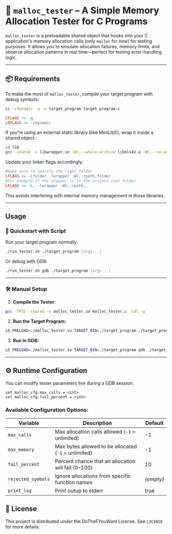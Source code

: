 # 🧪 `malloc_tester` – A Simple Memory Allocation Tester for C Programs

`malloc_tester` is a preloadable shared object that hooks into your C application's memory allocation calls (only `malloc` for now) for testing purposes. It allows you to simulate allocation failures, memory limits, and observe allocation patterns in real time—perfect for testing error-handling logic.

---

## 📦 Requirements

To make the most of `malloc_tester`, compile your target program with debug symbols:

```bash
cc -rdynamic -g -o target_program target_program.c
```
```makefile
CFLAGS += -g
LDFLAGS += -rdynamic
```

If you're using an external static library (like MiniLibX), wrap it inside a shared object:

```bash
cd lib
gcc -shared -o libwrapper.so -Wl,--whole-archive libmlx42.a -Wl,--no-whole-archive
```

Update your linker flags accordingly:

```makefile
#make sure to specify the right folder
LFLAGS += -Lfolder -lwrapper -Wl,-rpath,folder
#for exemple if the wrapper is in the project root folder
LFLAGS += -L. -lwrapper -Wl,-rpath,.
```

This avoids interfering with internal memory management in those libraries.

---

## Usage

### 🚀 Quickstart with Script

Run your target program normally:

```bash
./run_tester.sh ./target_program [args...]
```

Or debug with GDB:

```bash
./run_tester.sh gdb ./target_program [args...]
```

---

### 🛠️ Manual Setup

1. **Compile the Tester:**

```bash
gcc -fPIC -shared -o malloc_tester.so malloc_tester.c -ldl -g
```

2. **Run the Target Program:**

```bash
LD_PRELOAD=./malloc_tester.so TARGET_BIN=./target_program ./target_program
```

3. **Run in GDB:**

```bash
LD_PRELOAD=./malloc_tester.so TARGET_BIN=./target_program gdb ./target_program
```

---

## ⚙️ Runtime Configuration

You can modify tester parameters live during a GDB session:

```gdb
set malloc_cfg.max_calls = <int>
set malloc_cfg.fail_percent = <int>
```

### Available Configuration Options:

| Variable           | Description                                         | Default     |
|--------------------|-----------------------------------------------------|-------------|
| `max_calls`        | Max allocation calls allowed (`-1` = unlimited)     | -1          |
| `max_memory`       | Max bytes allowed to be allocated (`-1` = unlimited)| -1          |
| `fail_percent`     | Percent chance that an allocation will fail (0–100) | 10          |
| `rejected_symbols` | Ignore allocations from specific function names     | *(empty)*   |
| `print_log`        | Print outup to stderr                               | true        |

## 📜 License

This project is distributed under the DoTheFYouWant License. See `LICENSE` for more details.
